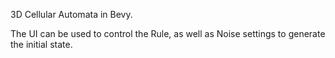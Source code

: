3D Cellular Automata in Bevy.

The UI can be used to control the Rule, as well as Noise settings to generate the initial state.

